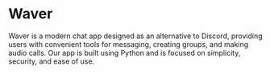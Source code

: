 # Waver
Waver is a modern chat app designed as an alternative to Discord, providing users with convenient tools for messaging, creating groups, and making audio calls. Our app is built using Python and is focused on simplicity, security, and ease of use.
